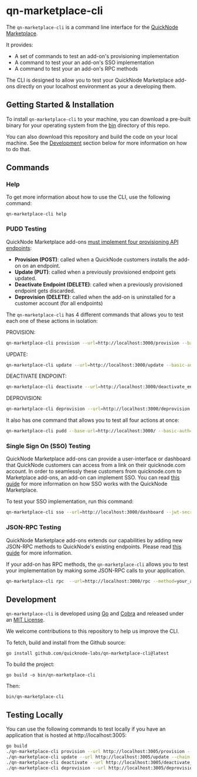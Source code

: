 # qn-marketplace-cli

The `qn-marketplace-cli` is a command line interface for the [QuickNode Marketplace](https://www.quicknode.com/marketplace).

It provides:
* A set of commands to test an add-on's provisioning implementation
* A command to test your an add-on's SSO implementation
* A command to test your an add-on's RPC methods

The CLI is designed to allow you to test your QuickNode Marketplace add-ons directly on your localhost environment as your a developing them.

## Getting Started & Installation

To install `qn-marketplace-cli` to your machine, you can download a pre-built binary for your operating system from the [bin](./bin) directory of this repo.

You can also download this repository and build the code on your local machine. See the [Development](#development) section below for more information on how to do that.

## Commands

### Help

To get more information about how to use the CLI, use the following command:

```
qn-marketplace-cli help
```


### PUDD Testing

QuickNode Marketplace add-ons [must implement four provisioning API endpoints](https://www.quicknode.com/guides/quicknode-products/marketplace/how-provisioning-works-for-marketplace-partners/):
* __Provision (POST)__: called when a QuickNode customers installs the add-on on an endpoint.
* __Update (PUT)__: called when a previously provisioned endpoint gets updated.
* __Deactivate Endpoint (DELETE)__: called when a previously provisioned endpoint gets discarded.
* __Deprovision (DELETE)__: called when the add-on is uninstalled for a customer account (for all endpoints)


The `qn-marketplace-cli` has 4 different commands that allows you to test each one of these actions in isolation:

PROVISION:
```sh
qn-marketplace-cli provision --url=http://localhost:3000/provision --basic-auth=q24rqaergser --chain=ethereum --network=mainnet --plan=your-plan-slug --quicknode-id=abcdef --endpoint-id=foobar
```

UPDATE:
```sh
qn-marketplace-cli update --url=http://localhost:3000/update --basic-auth=q24rqaergser --chain=ethereum --network=mainnet --plan=your-plan-slug --quicknode-id=abcdef --endpoint-id=foobar
```

DEACTIVATE ENDPOINT:
```sh
qn-marketplace-cli deactivate --url=http://localhost:3000/deactivate_endpoint --basic-auth=q24rqaergser --endpoint-id=foobar
```

DEPROVISION:
```sh
qn-marketplace-cli deprovision --url=http://localhost:3000/deprovision --basic-auth=q24rqaergser --quicknode-id=abcdef
```

It also has one command that allows you to test all four actions at once:

```sh
qn-marketplace-cli pudd --base-url=http://localhost:3000/ --basic-auth=q24rqaergser --chain=ethereum --network=mainnet --plan=your-plan-slug
```


### Single Sign On (SSO) Testing

QuickNode Marketplace add-ons can provide a user-interface or dashboard that QuickNode customers can access from a link on their quicknode.com account. In order to seamlessly these customers from quicknode.com to Marketplace add-ons, an add-on can implement SSO. You can read [this guide](https://www.quicknode.com/guides/quicknode-products/marketplace/how-sso-works-for-marketplace-partners/) for more information on how SSO works with the QuickNode Marketplace.

To test your SSO implementation, run this command:

```sh
qn-marketplace-cli sso --url=http://localhost:3000/dashboard --jwt-secret=your-secret
```


### JSON-RPC Testing

QuickNode Marketplace add-ons extends our capabilities by adding new JSON-RPC methods to QuickNode's existing endpoints.
Please read [this guide](https://www.quicknode.com/guides/quicknode-products/marketplace/how-to-create-an-rpc-add-on-for-marketplace/) for more information.

If your add-on has RPC methods, the `qn-marketplace-cli` allows you to test your implementation by making some JSON-RPC calls to your application.

```sh
qn-marketplace-cli rpc  --url=http://localhost:3000/rpc --method=your_addOnMethod --rpc-params='[9, "f"]' --chain=solana --network=mainnet
```

## Development

`qn-marketplace-cli` is developed using [Go](https://go.dev/) and [Cobra](https://github.com/spf13/cobra) and released under an [MIT License](./LICENSE.txt).

We welcome contributions to this repository to help us improve the CLI.

To fetch, build and install from the Github source:

```
go install github.com/quicknode-labs/qn-marketplace-cli@latest
```

To build the project:

```
go build -o bin/qn-marketplace-cli
```

Then:

```
bin/qn-marketplace-cli
```


## Testing Locally

You can use the following commands to test locally if you have an application that is hosted at http://localhost:3005:

```sh
go build
./qn-marketplace-cli provision --url http://localhost:3005/provision --chain ethereum --network mainnet --plan test --quicknode-id foobar --endpoint-id bazbaz
./qn-marketplace-cli update --url http://localhost:3005/update --chain ethereum --network mainnet --plan test --quicknode-id foobar --endpoint-id bazbaz
./qn-marketplace-cli deactivate --url http://localhost:3005/deactivate_endpoint  --quicknode-id foobar --endpoint-id bazbaz --chain ethereum --network mainnet
./qn-marketplace-cli deprovision --url http://localhost:3005/deprovision  --quicknode-id foobar --endpoint-id bazbaz --chain ethereum --network mainnet
 ```